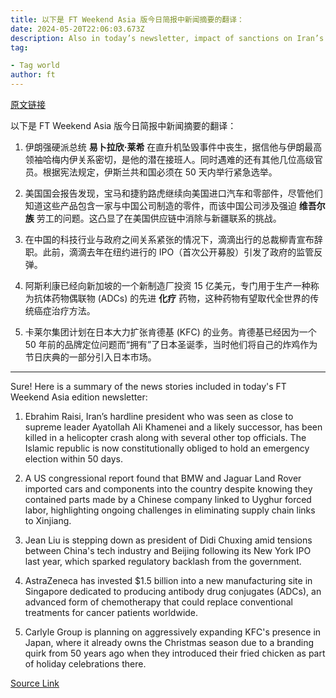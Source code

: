 ```yaml
---
title: 以下是 FT Weekend Asia 版今日简报中新闻摘要的翻译：
date: 2024-05-20T22:06:03.673Z
description: Also in today’s newsletter, impact of sanctions on Iran’s air fleet and von der Leyen on EU economic reforms
tag: 

- Tag world
author: ft
---
```


[原文链接](https://ft.com/content/40a09967-c11b-44a5-85a0-dc91e83414e8)

以下是 FT Weekend Asia 版今日简报中新闻摘要的翻译：

1. 伊朗强硬派总统 **易卜拉欣·莱希** 在直升机坠毁事件中丧生，据信他与伊朗最高领袖哈梅内伊关系密切，是他的潜在接班人。同时遇难的还有其他几位高级官员。根据宪法规定，伊斯兰共和国必须在 50 天内举行紧急选举。

2. 美国国会报告发现，宝马和捷豹路虎继续向美国进口汽车和零部件，尽管他们知道这些产品包含一家与中国公司制造的零件，而该中国公司涉及强迫 **维吾尔族** 劳工的问题。这凸显了在美国供应链中消除与新疆联系的挑战。

3. 在中国的科技行业与政府之间关系紧张的情况下，滴滴出行的总裁柳青宣布辞职。此前，滴滴去年在纽约进行的 IPO（首次公开募股）引发了政府的监管反弹。

4. 阿斯利康已经向新加坡的一个新制造厂投资 15 亿美元，专门用于生产一种称为抗体药物偶联物 (ADCs) 的先进 **化疗** 药物，这种药物有望取代全世界的传统癌症治疗方法。

5. 卡莱尔集团计划在日本大力扩张肯德基 (KFC) 的业务。肯德基已经因为一个 50 年前的品牌定位问题而“拥有”了日本圣诞季，当时他们将自己的炸鸡作为节日庆典的一部分引入日本市场。


---

Sure! Here is a summary of the news stories included in today's FT Weekend Asia edition newsletter:

1. Ebrahim Raisi, Iran’s hardline president who was seen as close to supreme leader Ayatollah Ali Khamenei and a likely successor, has been killed in a helicopter crash along with several other top officials. The Islamic republic is now constitutionally obliged to hold an emergency election within 50 days.

2. A US congressional report found that BMW and Jaguar Land Rover imported cars and components into the country despite knowing they contained parts made by a Chinese company linked to Uyghur forced labor, highlighting ongoing challenges in eliminating supply chain links to Xinjiang. 

3. Jean Liu is stepping down as president of Didi Chuxing amid tensions between China's tech industry and Beijing following its New York IPO last year, which sparked regulatory backlash from the government.

4. AstraZeneca has invested $1.5 billion into a new manufacturing site in Singapore dedicated to producing antibody drug conjugates (ADCs), an advanced form of chemotherapy that could replace conventional treatments for cancer patients worldwide. 

5. Carlyle Group is planning on aggressively expanding KFC's presence in Japan, where it already owns the Christmas season due to a branding quirk from 50 years ago when they introduced their fried chicken as part of holiday celebrations there.

[Source Link](https://ft.com/content/40a09967-c11b-44a5-85a0-dc91e83414e8)

